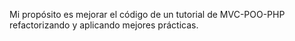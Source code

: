 Mi propósito es mejorar el código de un tutorial de MVC-POO-PHP refactorizando y aplicando mejores prácticas.
